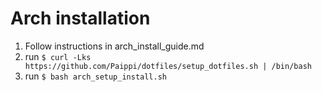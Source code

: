 # Arch installation

1. Follow instructions in arch_install_guide.md
2. run `$ curl -Lks https://github.com/Paippi/dotfiles/setup_dotfiles.sh | /bin/bash`
3. run `$ bash arch_setup_install.sh`
